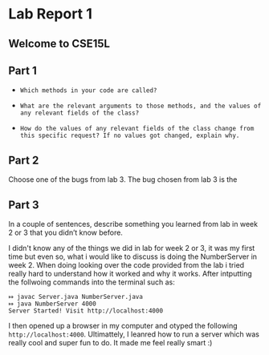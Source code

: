 # Lab Report 1

## Welcome to CSE15L

## Part 1



* `Which methods in your code are called?`


* `What are the relevant arguments to those methods, and the values of any relevant fields of the class?`


* `How do the values of any relevant fields of the class change from this specific request? If no values got changed, explain why.`


## Part 2

Choose one of the bugs from lab 3.
The bug chosen from lab 3 is the 

## Part 3

In a couple of sentences, describe something you learned from lab in week 2 or 3 that you didn’t know before.

I didn't know any of the things we did in lab for week 2 or 3, it was my first time but even so, what i would like to discuss is doing the 
NumberServer in week 2. When doing looking over the code provided from the lab i tried really hard to understand how it worked and why it
works. After intputting the follwoing commands into the terminal such as: 

```
⤇ javac Server.java NumberServer.java 
⤇ java NumberServer 4000
Server Started! Visit http://localhost:4000
```

I then opened up a browser in my computer and otyped the following `http://localhost:4000`. Ultimattely, I leanred how to run a server 
which was really cool and super fun to do. It made me feel really smart :)


